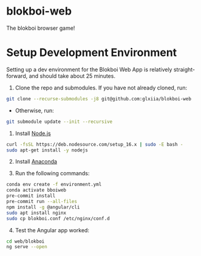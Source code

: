 # blokboi-web
The blokboi browser game!

# Setup Development Environment
Setting up a dev environment for the Blokboi Web App is relatively straight-forward, and should take about 25 minutes.
1. Clone the repo and submodules. If you have not already cloned, run:
```bash
git clone --recurse-submodules -j8 git@github.com:glxiia/blokboi-web
```
- Otherwise, run:
```bash
git submodule update --init --recursive
```

1. Install [Node.js](https://nodejs.org/en/)
```bash
curl -fsSL https://deb.nodesource.com/setup_16.x | sudo -E bash -
sudo apt-get install -y nodejs
```

2. Install [Anaconda](https://www.anaconda.com/products/distribution)


3. Run the following commands:
```bash
conda env create -f environment.yml
conda activate bboiweb
pre-commit install
pre-commit run --all-files
npm install -g @angular/cli
sudo apt install nginx
sudo cp blokboi.conf /etc/nginx/conf.d
```

4. Test the Angular app worked:
```bash
cd web/blokboi
ng serve --open
```
